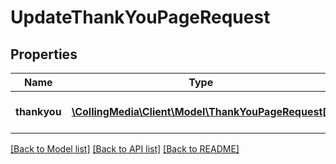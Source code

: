 # UpdateThankYouPageRequest

## Properties
Name | Type | Description | Notes
------------ | ------------- | ------------- | -------------
**thankyou** | [**\CollingMedia\Client\Model\ThankYouPageRequest[]**](ThankYouPageRequest.md) | JSON array of followup rules | [optional] 

[[Back to Model list]](../README.md#documentation-for-models) [[Back to API list]](../README.md#documentation-for-api-endpoints) [[Back to README]](../README.md)


